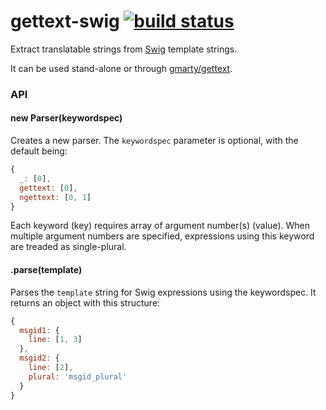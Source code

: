 # gettext-swig [![build status](https://secure.travis-ci.org/smhg/gettext-swig.png)](http://travis-ci.org/smhg/gettext-swig)

Extract translatable strings from [Swig](https://github.com/paularmstrong/swig) template strings.

It can be used stand-alone or through [gmarty/gettext](https://github.com/gmarty/xgettext).

### API

#### new Parser(keywordspec)
Creates a new parser.
The `keywordspec` parameter is optional, with the default being:
```javascript
{
  _: [0],
  gettext: [0],
  ngettext: [0, 1]
}
```
Each keyword (key) requires array of argument number(s) (value). When multiple argument numbers are specified, expressions using this keyword are treaded as single-plural.

#### .parse(template)
Parses the `template` string for Swig expressions using the keywordspec.
It returns an object with this structure:
```javascript
{
  msgid1: {
    line: [1, 3]
  },
  msgid2: {
    line: [2],
    plural: 'msgid_plural'
  }
}
```
